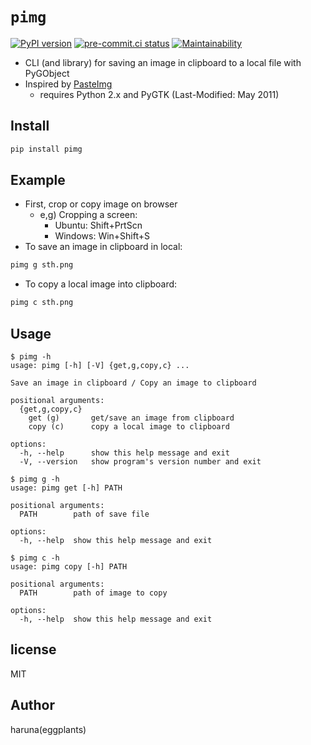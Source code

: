 # `pimg`

[![PyPI version](https://img.shields.io/pypi/v/pimg?color=blue)](https://pypi.org/project/pimg) [![pre-commit.ci status](https://results.pre-commit.ci/badge/github/eggplants/pimg/master.svg)](https://results.pre-commit.ci/latest/github/eggplants/pimg/master) [![Maintainability](https://api.codeclimate.com/v1/badges/9fbcf043ae0529a09696/maintainability)](https://codeclimate.com/github/eggplants/pimg/maintainability)

- CLI (and library) for saving an image in clipboard to a local file with PyGObject
- Inspired by [PasteImg](https://github.com/cas--/PasteImg)
  - requires Python 2.x and PyGTK (Last-Modified: May 2011)

## Install

```bash
pip install pimg
```

## Example

- First, crop or copy image on browser
  - e,g) Cropping a screen:
    - Ubuntu: Shift+PrtScn
    - Windows: Win+Shift+S
- To save an image in clipboard in local:

```bash
pimg g sth.png
```

- To copy a local image into clipboard:

```bash
pimg c sth.png
```

## Usage

```shellsession
$ pimg -h
usage: pimg [-h] [-V] {get,g,copy,c} ...

Save an image in clipboard / Copy an image to clipboard

positional arguments:
  {get,g,copy,c}
    get (g)       get/save an image from clipboard
    copy (c)      copy a local image to clipboard

options:
  -h, --help      show this help message and exit
  -V, --version   show program's version number and exit
```

```shellsession
$ pimg g -h
usage: pimg get [-h] PATH

positional arguments:
  PATH        path of save file

options:
  -h, --help  show this help message and exit
```

```shellsession
$ pimg c -h
usage: pimg copy [-h] PATH

positional arguments:
  PATH        path of image to copy

options:
  -h, --help  show this help message and exit
```

## license

MIT

## Author

haruna(eggplants)
